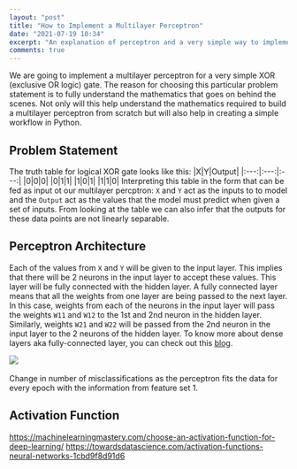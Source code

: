 ```yaml
---
layout: "post"
title: "How to Implement a Multilayer Perceptron"
date: "2021-07-19 10:34"
excerpt: "An explanation of perceptron and a very simple way to implement it from scratch using Python."
comments: true
---
```

We are going to implement a multilayer perceptron for a very simple XOR (exclusive OR logic) gate. The reason for choosing this particular problem statement is to fully understand the mathematics that goes on behind the scenes. Not only will this help understand the mathematics required to build a multilayer perceptron from scratch but will also help in creating a simple workflow in Python.

## Problem Statement
The truth table for logical XOR gate looks like this:
|X|Y|Output|
|:---:|:---:|:---:|
|0|0|0|
|0|1|1|
|1|0|1|
|1|1|0|
Interpreting this table in the form that can be fed as input ot our multilayer percptron: `X` and `Y` act as the inputs to to model and the `Output` act as the values that the model must predict when given a set of inputs. From looking at the table we can also infer that the outputs for these data points are not linearly separable.

## Perceptron Architecture
Each of the values from `X` and `Y` will be given to the input layer. This implies that there will be 2 neurons in the input layer to accept these values. This layer will be fully connected with the hidden layer. A fully connected layer means that all the weights from one layer are being passed to the next layer. In this case, weights from each of the neurons in the input layer will pass the weights `W11` and `W12` to the 1st and 2nd neuron in the hidden layer. Similarly, weights `W21` and `W22` will be passed from the 2nd neuron in the input layer to the 2 neurons of the hidden layer. To know more about dense layers aka fully-connected layer, you can check out this [blog](https://towardsdatascience.com/the-basic-building-block-of-neural-networks-a9b2e8f5c056).

<div class="fig figcenter fighighlight">
  <img src="/images/multilayer_perceptron/perceptron_1.PNG">
  <div class="figcaption"><br> Change in number of misclassifications as the perceptron fits the data for every epoch with the information from feature set 1.<br>
  </div>
</div>

## Activation Function
https://machinelearningmastery.com/choose-an-activation-function-for-deep-learning/
https://towardsdatascience.com/activation-functions-neural-networks-1cbd9f8d91d6
